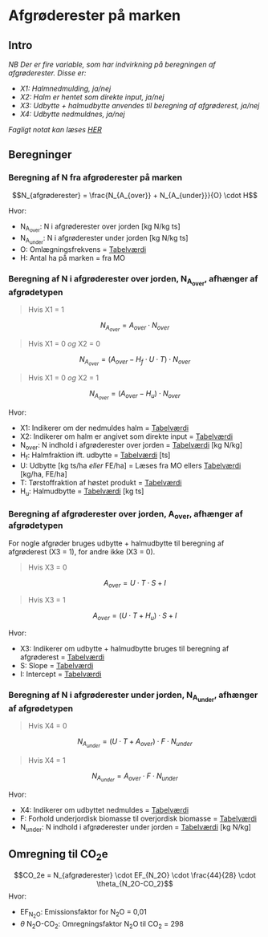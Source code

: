 # **Afgrøderester på marken**

## **Intro**

_NB Der er fire variable, som har indvirkning på beregningen af afgrøderester. Disse er:_

* _X1: Halmnedmulding, ja/nej_
* _X2: Halm er hentet som direkte input, ja/nej_
* _X3: Udbytte + halmudbytte anvendes til beregning af afgrøderest, ja/nej_
* _X4: Udbytte nedmuldnes, ja/nej_


_Fagligt notat kan læses [HER](https://seges.sharepoint.com/sites/GreenAction/Delte%20dokumenter/General/Mark/majh20220718_afgr%C3%B8derester_esgreen%20tool_input%20parametre%20og%20variabler.docx?web=1)_

## **Beregninger**

### **Beregning af N fra afgrøderester på marken** 

$$N_{afgrøderester} = \frac{N_{A_{over}} + N_{A_{under}}}{O} \cdot H$$

Hvor:

* N<sub>A<sub>over</sub></sub>: N i afgrøderester over jorden [kg N/kg ts]
* N<sub>A<sub>under</sub></sub>: N i afgrøderester under jorden [kg N/kg ts]
* O: Omlægningsfrekvens = [Tabelværdi](https://seges.sharepoint.com/:x:/r/sites/GreenAction/_layouts/15/Doc.aspx?sourcedoc=%7BA8797CF8-D09C-4577-B972-E4D9C79AF9FF%7D&file=Afgr%C3%B8der_data_g%C3%B8dnings%C3%A5r%202020-2021_FOREL%C3%98BIG.xlsx&activeCell=%27Data%27!M1&action=embedview)
* H: Antal ha på marken = fra MO

### **Beregning af N i afgrøderester over jorden, N<sub>A<sub>over</sub></sub>, afhænger af afgrødetypen**

>Hvis X1 = 1

$$N_{A_{over}} = A_{over} \cdot N_{over} $$

>Hvis X1 = 0 _og_ X2 = 0

$$N_{A_{over}} = (A_{over} - H_f \cdot U \cdot T) \cdot N_{over} $$

>Hvis X1 = 0 _og_ X2 = 1

$$N_{A_{over}} = (A_{over} - H_u) \cdot N_{over} $$

Hvor:

* X1: Indikerer om der nedmuldes halm = [Tabelværdi](https://seges.sharepoint.com/:x:/r/sites/GreenAction/_layouts/15/Doc.aspx?sourcedoc=%7BA8797CF8-D09C-4577-B972-E4D9C79AF9FF%7D&file=Afgr%C3%B8der_data_g%C3%B8dnings%C3%A5r%202020-2021_FOREL%C3%98BIG.xlsx&activeCell=%27Data%27!G1&action=embedview)
* X2: Indikerer om halm er angivet som direkte input = [Tabelværdi](https://seges.sharepoint.com/:x:/r/sites/GreenAction/_layouts/15/Doc.aspx?sourcedoc=%7BA8797CF8-D09C-4577-B972-E4D9C79AF9FF%7D&file=Afgr%C3%B8der_data_g%C3%B8dnings%C3%A5r%202020-2021_FOREL%C3%98BIG.xlsx&activeCell=%27Data%27!S1&action=embedview)
* N<sub>over</sub>: N indhold i afgrøderester over jorden = [Tabelværdi](https://seges.sharepoint.com/:x:/r/sites/GreenAction/_layouts/15/Doc.aspx?sourcedoc=%7BA8797CF8-D09C-4577-B972-E4D9C79AF9FF%7D&file=Afgr%C3%B8der_data_g%C3%B8dnings%C3%A5r%202020-2021_FOREL%C3%98BIG.xlsx&activeCell=%27Data%27!N1&action=embedview) [kg N/kg]
* H<sub>f</sub>: Halmfraktion ift. udbytte = [Tabelværdi](https://seges.sharepoint.com/:x:/r/sites/GreenAction/_layouts/15/Doc.aspx?sourcedoc=%7BA8797CF8-D09C-4577-B972-E4D9C79AF9FF%7D&file=Afgr%C3%B8der_data_g%C3%B8dnings%C3%A5r%202020-2021_FOREL%C3%98BIG.xlsx&activeCell=%27Data%27!Q1&action=embedview) [ts]
* U: Udbytte [kg ts/ha _eller_ FE/ha] = Læses fra MO ellers [Tabelværdi](https://seges.sharepoint.com/:x:/r/sites/GreenAction/_layouts/15/Doc.aspx?sourcedoc=%7BA8797CF8-D09C-4577-B972-E4D9C79AF9FF%7D&file=Afgr%C3%B8der_data_g%C3%B8dnings%C3%A5r%202020-2021_FOREL%C3%98BIG.xlsx&activeCell=%27Data%27!F1&action=embedview) [kg/ha, FE/ha]
* T: Tørstoffraktion af høstet produkt = [Tabelværdi](https://seges.sharepoint.com/:x:/r/sites/GreenAction/_layouts/15/Doc.aspx?sourcedoc=%7BA8797CF8-D09C-4577-B972-E4D9C79AF9FF%7D&file=Afgr%C3%B8der_data_g%C3%B8dnings%C3%A5r%202020-2021_FOREL%C3%98BIG.xlsx&activeCell=%27Data%27!I1&action=embedview)
* H<sub>u</sub>: Halmudbytte = [Tabelværdi](https://seges.sharepoint.com/:x:/r/sites/GreenAction/_layouts/15/Doc.aspx?sourcedoc=%7BA8797CF8-D09C-4577-B972-E4D9C79AF9FF%7D&file=Afgr%C3%B8der_data_g%C3%B8dnings%C3%A5r%202020-2021_FOREL%C3%98BIG.xlsx&activeCell=%27Data%27!R1&action=embedview) [kg ts]


### **Beregning af afgrøderester over jorden, A<sub>over</sub>, afhænger af afgrødetypen**

For nogle afgrøder bruges udbytte + halmudbytte til beregning af afgrøderest (X3 = 1), for andre ikke (X3 = 0). 

>Hvis X3 = 0

$$A_{over} = U \cdot T \cdot S + I$$

>Hvis X3 = 1

$$A_{over} = (U \cdot T + H_u) \cdot S + I$$

Hvor:

* X3: Indikerer om udbytte + halmudbytte bruges til beregning af afgrøderest = [Tabelværdi](https://seges.sharepoint.com/:x:/r/sites/GreenAction/_layouts/15/Doc.aspx?sourcedoc=%7BA8797CF8-D09C-4577-B972-E4D9C79AF9FF%7D&file=Afgr%C3%B8der_data_g%C3%B8dnings%C3%A5r%202020-2021_FOREL%C3%98BIG.xlsx&activeCell=%27Data%27!T1&action=embedview)
* S: Slope = [Tabelværdi](https://seges.sharepoint.com/:x:/r/sites/GreenAction/_layouts/15/Doc.aspx?sourcedoc=%7BA8797CF8-D09C-4577-B972-E4D9C79AF9FF%7D&file=Afgr%C3%B8der_data_g%C3%B8dnings%C3%A5r%202020-2021_FOREL%C3%98BIG.xlsx&activeCell=%27Data%27!K1&action=embedview)
* I: Intercept = [Tabelværdi](https://seges.sharepoint.com/:x:/r/sites/GreenAction/_layouts/15/Doc.aspx?sourcedoc=%7BA8797CF8-D09C-4577-B972-E4D9C79AF9FF%7D&file=Afgr%C3%B8der_data_g%C3%B8dnings%C3%A5r%202020-2021_FOREL%C3%98BIG.xlsx&activeCell=%27Data%27!L1&action=embedview)

### **Beregning af N i afgrøderester under jorden, N<sub>A<sub>under</sub></sub>, afhænger af afgrødetypen**

>Hvis X4 = 0

$$N_{A_{under}} = (U \cdot T + A_{over}) \cdot F \cdot N_{under} $$

>Hvis X4 = 1

$$N_{A_{under}} = A_{over} \cdot F \cdot N_{under}$$


Hvor:

* X4: Indikerer om udbyttet nedmuldes = [Tabelværdi](https://seges.sharepoint.com/:x:/r/sites/GreenAction/_layouts/15/Doc.aspx?sourcedoc=%7BA8797CF8-D09C-4577-B972-E4D9C79AF9FF%7D&file=Afgr%C3%B8der_data_g%C3%B8dnings%C3%A5r%202020-2021_FOREL%C3%98BIG.xlsx&activeCell=%27Data%27!X1&action=embedview)
* F: Forhold underjordisk biomasse til overjordisk biomasse = [Tabelværdi](https://seges.sharepoint.com/:x:/r/sites/GreenAction/_layouts/15/Doc.aspx?sourcedoc=%7BA8797CF8-D09C-4577-B972-E4D9C79AF9FF%7D&file=Afgr%C3%B8der_data_g%C3%B8dnings%C3%A5r%202020-2021_FOREL%C3%98BIG.xlsx&activeCell=%27Data%27!P1&action=embedview)
* N<sub>under</sub>: N indhold i afgrøderester under jorden = [Tabelværdi](https://seges.sharepoint.com/:x:/r/sites/GreenAction/_layouts/15/Doc.aspx?sourcedoc=%7BA8797CF8-D09C-4577-B972-E4D9C79AF9FF%7D&file=Afgr%C3%B8der_data_g%C3%B8dnings%C3%A5r%202020-2021_FOREL%C3%98BIG.xlsx&activeCell=%27Data%27!O1&action=embedview) [kg N/kg]




## **Omregning til CO<sub>2</sub>e**

$$CO_2e = N_{afgrøderester}   \cdot EF_{N_2O} \cdot \frac{44}{28} \cdot \theta_{N_2O-CO_2}$$
Hvor: 

 * EF<sub>N<sub>2</sub>O</sub>: Emissionsfaktor for N<sub>2</sub>O = 0,01
 * $\theta$ N<sub>2</sub>O-CO<sub>2</sub></sub>: Omregningsfaktor N<sub>2</sub>O til CO<sub>2</sub> = 298
